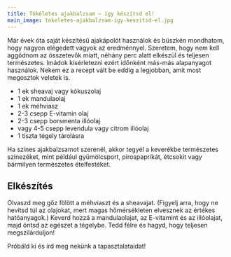 ```yaml
---
title: Tökéletes ajakbalzsam – így készítsd el!
main_image: tokeletes-ajakbalzsam-igy-keszitsd-el.jpg
---
```


Már évek óta saját készítésű ajakápolót használok és büszkén mondhatom, hogy
nagyon elégedett vagyok az eredménnyel. Szeretem, hogy nem kell aggódnom az
összetevők miatt, néhány perc alatt elkészül és teljesen természetes. Imádok
kísérletezni ezért időnként más-más alapanyagot használok. Nekem ez a recept
vált be eddig a legjobban, amit most megosztok veletek is.

*   1 ek sheavaj vagy kókuszolaj
*   1 ek mandulaolaj
*   1 ek méhviasz
*   2-3 csepp E-vitamin olaj
*   2-3 csepp borsmenta illóolaj
*   vagy 4-5 csepp levendula vagy citrom illóolaj
*   1 tiszta tégely tárolásra

Ha színes ajakbalzsamot szerenél, akkor tegyél a keverékbe természetes
szinezéket, mint például gyümölcsport, pirospaprikát, étcsokit vagy bármilyen
természetes ételfestéket.

## Elkészítés

Olvaszd meg gőz fölött a méhviaszt és a sheavajat. (Figyelj arra, hogy ne
hevítsd túl az olajokat, mert magas hőmérsékleten elvesznek az értékes
hatóanyagok.) Keverd hozzá a mandulaolajat, az E-vitamint és az illóolajat, majd
öntsd az egészet a tégelybe. Tedd félre és hagyd, hogy teljesen megszilárduljon!

Próbáld ki és írd meg nekünk a tapasztalataidat!


